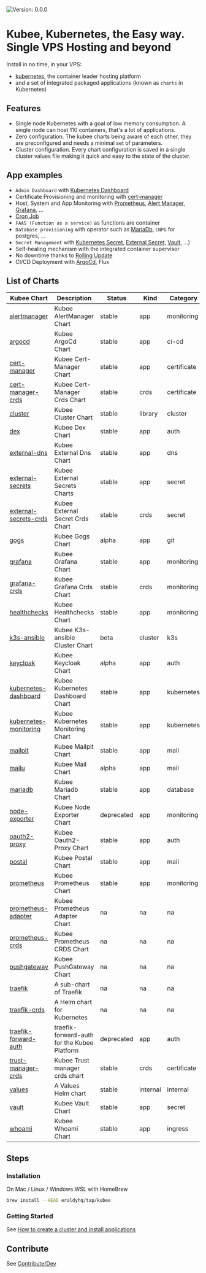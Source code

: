 
[//]: # (README.md generated by gotmpl. DO NOT EDIT.)

![Version: 0.0.0](https://img.shields.io/badge/Version-0.0.0-informational?style=flat-square)

# Kubee, Kubernetes, the Easy way. Single VPS Hosting and beyond

Install in no time, in your VPS:
* [kubernetes](https://github.com/kubernetes/kubernetes), the container leader hosting platform
* and a set of integrated packaged applications (known as `charts` in Kubernetes)

## Features

* Single node Kubernetes with a goal of low memory consumption. A single node can host 110 containers, that's a lot of applications.
* Zero configuration. The kubee charts being aware of each other, they are preconfigured and needs a minimal set of parameters.
* Cluster configuration. Every chart configuration is saved in a single cluster values file making it quick and easy to the state of the cluster.

## App examples

* `Admin Dashboard` with [Kubernetes Dashboard](./charts/kubernetes-dashboard)
* Certificate Provisioning and monitoring with [cert-manager](./charts/cert-manager/README.md)
* Host, System and App Monitoring with [Prometheus](charts/prometheus), [Alert Manager](charts/alertmanager), [Grafana](charts/grafana/README.md), ...
* [Cron Job](https://kubernetes.io/docs/tasks/job/automated-tasks-with-cron-jobs/)
* `FAAS (Function as a service)` as functions are container
* `Database provisioning` with operator such as [MariaDb](charts/mariadb/README.md), `CNPG` for postgres, ...
* `Secret Management` with [Kubernetes Secret](https://kubernetes.io/docs/tasks/configmap-secret/), [External Secret](charts/external-secrets/README.md), [Vault](charts/vault/README.md), ...)
* Self-healing mechanism with the integrated container supervisor
* No downtime thanks to [Rolling Update](https://kubernetes.io/docs/tutorials/kubernetes-basics/update/update-intro/)
* CI/CD Deployment with [ArgoCd](charts/argocd/README.md), Flux

## List of Charts

| Kubee Chart | Description | Status | Kind | Category |
|------------------|-------------|--------|------|----------|
| [alertmanager](charts/alertmanager/README.md) | Kubee AlertManager Chart | stable | app | monitoring
| [argocd](charts/argocd/README.md) | Kubee ArgoCd Chart | stable | app | ci-cd
| [cert-manager](charts/cert-manager/README.md) | Kubee Cert-Manager Chart | stable | app | certificate
| [cert-manager-crds](charts/cert-manager-crds/README.md) | Kubee Cert-Manager Crds Chart | stable | crds | certificate
| [cluster](charts/cluster/README.md) | Kubee Cluster Chart | stable | library | cluster
| [dex](charts/dex/README.md) | Kubee Dex Chart | stable | app | auth
| [external-dns](charts/external-dns/README.md) | Kubee External Dns Chart | stable | app | dns
| [external-secrets](charts/external-secrets/README.md) | Kubee External Secrets Charts | stable | app | secret
| [external-secrets-crds](charts/external-secrets-crds/README.md) | Kubee External Secret Crds Chart | stable | crds | secret
| [gogs](charts/gogs/README.md) | Kubee Gogs Chart | alpha | app | git
| [grafana](charts/grafana/README.md) | Kubee Grafana Chart | stable | app | monitoring
| [grafana-crds](charts/grafana-crds/README.md) | Kubee Grafana Crds Chart | stable | crds | monitoring
| [healthchecks](charts/healthchecks/README.md) | Kubee Healthchecks Chart | stable | app | monitoring
| [k3s-ansible](charts/k3s-ansible/README.md) | Kubee K3s-ansible Cluster Chart | beta | cluster | k3s
| [keycloak](charts/keycloak/README.md) | Kubee Keycloak Chart | alpha | app | auth
| [kubernetes-dashboard](charts/kubernetes-dashboard/README.md) | Kubee Kubernetes Dashboard Chart | stable | app | kubernetes
| [kubernetes-monitoring](charts/kubernetes-monitoring/README.md) | Kubee Kubernetes Monitoring Chart | stable | app | kubernetes
| [mailpit](charts/mailpit/README.md) | Kubee Mailpit Chart | stable | app | mail
| [mailu](charts/mailu/README.md) | Kubee Mail Chart | alpha | app | mail
| [mariadb](charts/mariadb/README.md) | Kubee Mariadb Chart | stable | app | database
| [node-exporter](charts/node-exporter/README.md) | Kubee Node Exporter Chart | deprecated | app | monitoring
| [oauth2-proxy](charts/oauth2-proxy/README.md) | Kubee Oauth2-Proxy Chart | stable | app | auth
| [postal](charts/postal/README.md) | Kubee Postal Chart | stable | app | mail
| [prometheus](charts/prometheus/README.md) | Kubee Prometheus Chart | stable | app | monitoring
| [prometheus-adapter](charts/prometheus-adapter/README.md) | Kubee Prometheus Adapter Chart | na | na | na
| [prometheus-crds](charts/prometheus-crds/README.md) | Kubee Prometheus CRDS Chart | na | na | na
| [pushgateway](charts/pushgateway/README.md) | Kubee PushGateway Chart | na | na | na
| [traefik](charts/traefik/README.md) | A sub-chart of Traefik | na | na | na
| [traefik-crds](charts/traefik-crds/README.md) | A Helm chart for Kubernetes | na | na | na
| [traefik-forward-auth](charts/traefik-forward-auth/README.md) | traefik-forward-auth for the Kubee Platform | deprecated | app | auth
| [trust-manager-crds](charts/trust-manager-crds/README.md) | Kubee Trust manager crds chart | stable | crds | certificate
| [values](charts/values/README.md) | A Values Helm chart | stable | internal | internal
| [vault](charts/vault/README.md) | Kubee Vault Chart | stable | app | secret
| [whoami](charts/whoami/README.md) | Kubee Whoami Chart | stable | app | ingress

## Steps

### Installation

On Mac / Linux / Windows WSL with HomeBrew

```bash
brew install --HEAD eraldyhq/tap/kubee
```

### Getting Started

See [How to create a cluster and install applications](docs/site/cluster-creation.md)

## Contribute

See [Contribute/Dev](contrib/contribute.md)
